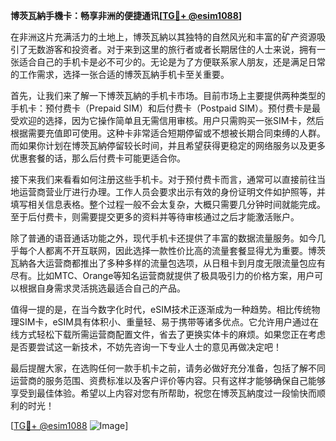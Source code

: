 **博茨瓦納手機卡：畅享非洲的便捷通讯[[TG💪+ @esim1088](https://t.me/s/esim1088)]**

在非洲这片充满活力的土地上，博茨瓦納以其独特的自然风光和丰富的矿产资源吸引了无数游客和投资者。对于来到这里的旅行者或者长期居住的人士来说，拥有一张适合自己的手机卡是必不可少的。无论是为了方便联系家人朋友，还是满足日常的工作需求，选择一张合适的博茨瓦納手机卡至关重要。

首先，让我们来了解一下博茨瓦納的手机卡市场。目前市场上主要提供两种类型的手机卡：预付费卡（Prepaid SIM）和后付费卡（Postpaid SIM）。预付费卡是最受欢迎的选择，因为它操作简单且无需信用审核。用户只需购买一张SIM卡，然后根据需要充值即可使用。这种卡非常适合短期停留或不想被长期合同束缚的人群。而如果你计划在博茨瓦納停留较长时间，并且希望获得更稳定的网络服务以及更多优惠套餐的话，那么后付费卡可能更适合你。

接下来我们来看看如何注册这些手机卡。对于预付费卡而言，通常可以直接前往当地运营商营业厅进行办理。工作人员会要求出示有效的身份证明文件如护照等，并填写相关信息表格。整个过程一般不会太复杂，大概只需要几分钟时间就能完成。至于后付费卡，则需要提交更多的资料并等待审核通过之后才能激活账户。

除了普通的语音通话功能之外，现代手机卡还提供了丰富的数据流量服务。如今几乎每个人都离不开互联网，因此选择一款性价比高的流量套餐显得尤为重要。博茨瓦納各大运营商都推出了多种多样的流量包选项，从日租卡到月度无限流量包应有尽有。比如MTC、Orange等知名运营商就提供了极具吸引力的价格方案，用户可以根据自身需求灵活挑选最适合自己的产品。

值得一提的是，在当今数字化时代，eSIM技术正逐渐成为一种趋势。相比传统物理SIM卡，eSIM具有体积小、重量轻、易于携带等诸多优点。它允许用户通过在线方式轻松下载所需运营商配置文件，省去了更换实体卡的麻烦。如果您正在考虑是否要尝试这一新技术，不妨先咨询一下专业人士的意见再做决定吧！

最后提醒大家，在选购任何一款手机卡之前，请务必做好充分准备，包括了解不同运营商的服务范围、资费标准以及客户评价等内容。只有这样才能够确保自己能够享受到最佳体验。希望以上内容对您有所帮助，祝您在博茨瓦納度过一段愉快而顺利的时光！

[[TG💪+ @esim1088](https://t.me/s/esim1088) ![Image](https://i.postimg.cc/4NQfJmqS/Snipaste-2025-05-13-00-14-12.png)]